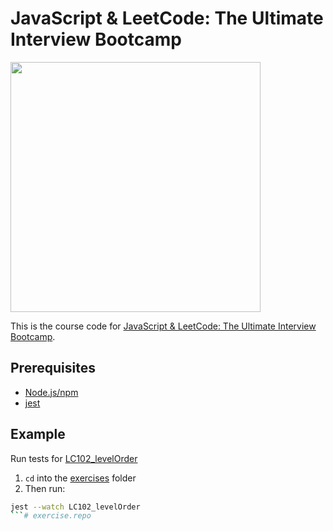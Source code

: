 # JavaScript & LeetCode: The Ultimate Interview Bootcamp 

<img src="https://static.kaeducation.com/lc-js-classic.jpg" width="400">

This is the course code for [JavaScript & LeetCode: The Ultimate Interview Bootcamp](https://www.udemy.com/course/ultimate-javascript-leetcode-interview-bootcamp/?referralCode=6B683FD41E9DEDE9FF4C).

## Prerequisites
* [Node.js/npm](https://nodejs.org/en/)
* [jest](https://www.npmjs.com/package/jest)

## Example
Run tests for [LC102_levelOrder](exercises/LC102_levelOrder)

1) `cd` into the [exercises](exercises) folder
2) Then run:
```bash
jest --watch LC102_levelOrder
```# exercise.repo
